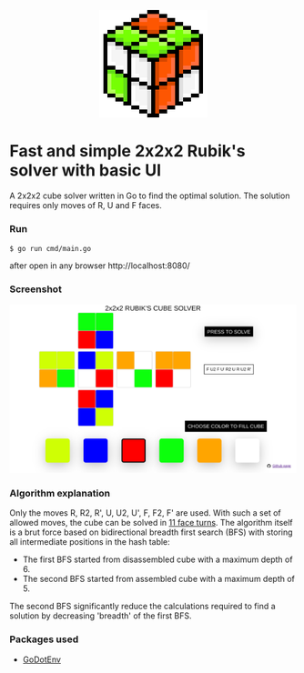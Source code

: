 <p align="center">
  <img src="./internal/frontend/static/assets/logo.png" alt="cube-logo">
</p>

# Fast and simple 2x2x2 Rubik's solver with basic UI

A 2x2x2 cube solver written in Go to find the optimal solution. The solution requires only moves of R, U and F faces.

### Run

    $ go run cmd/main.go

after open in any browser http://localhost:8080/

### Screenshot
![screenshot of app](examples/solved.png)

### Algorithm explanation
Only the moves R, R2, R', U, U2, U', F, F2, F' are used. With such a set of allowed moves, the cube can be solved in [11 face turns](https://www.jaapsch.net/puzzles/cube2.htm#:~:text=It%20shows%20that%20every%20position%20can%20be%20solved%20in%20at%20most%2011%20moves). The algorithm itself is a brut force based on bidirectional breadth first search (BFS) with storing all intermediate positions in the hash table:
* The first BFS started from disassembled cube with a maximum depth of 6.
* The second BFS started from assembled cube with a maximum depth of 5.

The second BFS significantly reduce the calculations required to find a solution by decreasing 'breadth' of the first BFS.


### Packages used
* [GoDotEnv](https://github.com/joho/godotenv)
